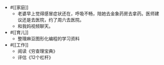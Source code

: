 - #[[家庭]]
    - 老婆早上觉得感冒症状还在，呼吸不畅，陪她去金象药房去拿药。医师建议还是去医院，约了周六去医院。
    - 和我妈视频聊天。
- #[[育儿]]
    - 整理麻豆图形化编程的学习资料
- #[[工作]]
    - 阅读《穷查理宝典》
    - 评估《12个杠杆》
